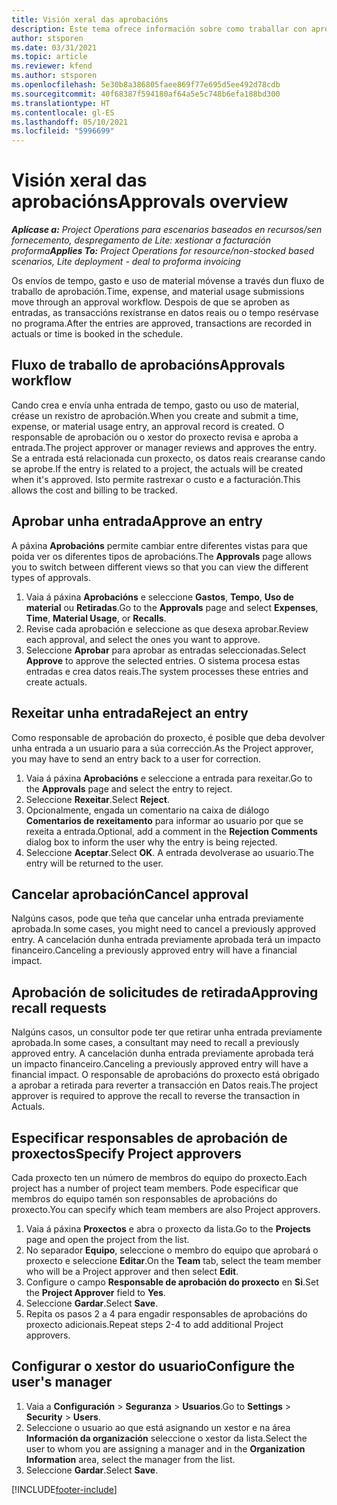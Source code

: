 ```yaml
---
title: Visión xeral das aprobacións
description: Este tema ofrece información sobre como traballar con aprobacións en Project Operations.
author: stsporen
ms.date: 03/31/2021
ms.topic: article
ms.reviewer: kfend
ms.author: stsporen
ms.openlocfilehash: 5e30b8a386805faee869f77e695d5ee492d78cdb
ms.sourcegitcommit: 40f68387f594180af64a5e5c748b6efa188bd300
ms.translationtype: HT
ms.contentlocale: gl-ES
ms.lasthandoff: 05/10/2021
ms.locfileid: "5996699"
---
```

# <a name="approvals-overview"></a><span data-ttu-id="4d020-103">Visión xeral das aprobacións</span><span class="sxs-lookup"><span data-stu-id="4d020-103">Approvals overview</span></span>

<span data-ttu-id="4d020-104">_**Aplícase a:** Project Operations para escenarios baseados en recursos/sen fornecemento, despregamento de Lite: xestionar a facturación proforma_</span><span class="sxs-lookup"><span data-stu-id="4d020-104">_**Applies To:** Project Operations for resource/non-stocked based scenarios, Lite deployment - deal to proforma invoicing_</span></span>

<span data-ttu-id="4d020-105">Os envíos de tempo, gasto e uso de material móvense a través dun fluxo de traballo de aprobación.</span><span class="sxs-lookup"><span data-stu-id="4d020-105">Time, expense, and material usage submissions move through an approval workflow.</span></span> <span data-ttu-id="4d020-106">Despois de que se aproben as entradas, as transaccións rexístranse en datos reais ou o tempo resérvase no programa.</span><span class="sxs-lookup"><span data-stu-id="4d020-106">After the entries are approved, transactions are recorded in actuals or time is booked in the schedule.</span></span>

## <a name="approvals-workflow"></a><span data-ttu-id="4d020-107">Fluxo de traballo de aprobacións</span><span class="sxs-lookup"><span data-stu-id="4d020-107">Approvals workflow</span></span>
<span data-ttu-id="4d020-108">Cando crea e envía unha entrada de tempo, gasto ou uso de material, créase un rexistro de aprobación.</span><span class="sxs-lookup"><span data-stu-id="4d020-108">When you create and submit a time, expense, or material usage entry, an approval record is created.</span></span> <span data-ttu-id="4d020-109">O responsable de aprobación ou o xestor do proxecto revisa e aproba a entrada.</span><span class="sxs-lookup"><span data-stu-id="4d020-109">The project approver or manager reviews and approves the entry.</span></span> <span data-ttu-id="4d020-110">Se a entrada está relacionada cun proxecto, os datos reais crearanse cando se aprobe.</span><span class="sxs-lookup"><span data-stu-id="4d020-110">If the entry is related to a project, the actuals will be created when it's approved.</span></span> <span data-ttu-id="4d020-111">Isto permite rastrexar o custo e a facturación.</span><span class="sxs-lookup"><span data-stu-id="4d020-111">This allows the cost and billing to be tracked.</span></span>

## <a name="approve-an-entry"></a><span data-ttu-id="4d020-112">Aprobar unha entrada</span><span class="sxs-lookup"><span data-stu-id="4d020-112">Approve an entry</span></span>
<span data-ttu-id="4d020-113">A páxina **Aprobacións** permite cambiar entre diferentes vistas para que poida ver os diferentes tipos de aprobacións.</span><span class="sxs-lookup"><span data-stu-id="4d020-113">The **Approvals** page allows you to switch between different views so that you can view the different types of approvals.</span></span>
  
1. <span data-ttu-id="4d020-114">Vaia á páxina **Aprobacións** e seleccione **Gastos**, **Tempo**, **Uso de material** ou **Retiradas**.</span><span class="sxs-lookup"><span data-stu-id="4d020-114">Go to the **Approvals** page and select **Expenses**, **Time**, **Material Usage**, or **Recalls**.</span></span>
2. <span data-ttu-id="4d020-115">Revise cada aprobación e seleccione as que desexa aprobar.</span><span class="sxs-lookup"><span data-stu-id="4d020-115">Review each approval, and select the ones you want to approve.</span></span>
3. <span data-ttu-id="4d020-116">Seleccione **Aprobar** para aprobar as entradas seleccionadas.</span><span class="sxs-lookup"><span data-stu-id="4d020-116">Select **Approve** to approve the selected entries.</span></span>
<span data-ttu-id="4d020-117">O sistema procesa estas entradas e crea datos reais.</span><span class="sxs-lookup"><span data-stu-id="4d020-117">The system processes these entries and create actuals.</span></span>

## <a name="reject-an-entry"></a><span data-ttu-id="4d020-118">Rexeitar unha entrada</span><span class="sxs-lookup"><span data-stu-id="4d020-118">Reject an entry</span></span>
<span data-ttu-id="4d020-119">Como responsable de aprobación do proxecto, é posible que deba devolver unha entrada a un usuario para a súa corrección.</span><span class="sxs-lookup"><span data-stu-id="4d020-119">As the Project approver, you may have to send an entry back to a user for correction.</span></span>
  
1. <span data-ttu-id="4d020-120">Vaia á páxina **Aprobacións** e seleccione a entrada para rexeitar.</span><span class="sxs-lookup"><span data-stu-id="4d020-120">Go to the **Approvals** page and select the entry to reject.</span></span> 
2. <span data-ttu-id="4d020-121">Seleccione **Rexeitar**.</span><span class="sxs-lookup"><span data-stu-id="4d020-121">Select **Reject**.</span></span>
3. <span data-ttu-id="4d020-122">Opcionalmente, engada un comentario na caixa de diálogo **Comentarios de rexeitamento** para informar ao usuario por que se rexeita a entrada.</span><span class="sxs-lookup"><span data-stu-id="4d020-122">Optional, add a comment in the **Rejection Comments** dialog box to inform the user why the entry is being rejected.</span></span>
4. <span data-ttu-id="4d020-123">Seleccione **Aceptar**.</span><span class="sxs-lookup"><span data-stu-id="4d020-123">Select **OK**.</span></span> <span data-ttu-id="4d020-124">A entrada devolverase ao usuario.</span><span class="sxs-lookup"><span data-stu-id="4d020-124">The entry will be returned to the user.</span></span>
  
## <a name="cancel-approval"></a><span data-ttu-id="4d020-125">Cancelar aprobación</span><span class="sxs-lookup"><span data-stu-id="4d020-125">Cancel approval</span></span>
<span data-ttu-id="4d020-126">Nalgúns casos, pode que teña que cancelar unha entrada previamente aprobada.</span><span class="sxs-lookup"><span data-stu-id="4d020-126">In some cases, you might need to cancel a previously approved entry.</span></span> <span data-ttu-id="4d020-127">A cancelación dunha entrada previamente aprobada terá un impacto financeiro.</span><span class="sxs-lookup"><span data-stu-id="4d020-127">Canceling a previously approved entry will have a financial impact.</span></span> 

## <a name="approving-recall-requests"></a><span data-ttu-id="4d020-128">Aprobación de solicitudes de retirada</span><span class="sxs-lookup"><span data-stu-id="4d020-128">Approving recall requests</span></span>
<span data-ttu-id="4d020-129">Nalgúns casos, un consultor pode ter que retirar unha entrada previamente aprobada.</span><span class="sxs-lookup"><span data-stu-id="4d020-129">In some cases, a consultant may need to recall a previously approved entry.</span></span> <span data-ttu-id="4d020-130">A cancelación dunha entrada previamente aprobada terá un impacto financeiro.</span><span class="sxs-lookup"><span data-stu-id="4d020-130">Canceling a previously approved entry will have a financial impact.</span></span> <span data-ttu-id="4d020-131">O responsable de aprobacións do proxecto está obrigado a aprobar a retirada para reverter a transacción en Datos reais.</span><span class="sxs-lookup"><span data-stu-id="4d020-131">The project approver is required to approve the recall to reverse the transaction in Actuals.</span></span>

## <a name="specify-project-approvers"></a><span data-ttu-id="4d020-132">Especificar responsables de aprobación de proxectos</span><span class="sxs-lookup"><span data-stu-id="4d020-132">Specify Project approvers</span></span>
<span data-ttu-id="4d020-133">Cada proxecto ten un número de membros do equipo do proxecto.</span><span class="sxs-lookup"><span data-stu-id="4d020-133">Each project has a number of project team members.</span></span> <span data-ttu-id="4d020-134">Pode especificar que membros do equipo tamén son responsables de aprobacións do proxecto.</span><span class="sxs-lookup"><span data-stu-id="4d020-134">You can specify which team members are also Project approvers.</span></span>

1. <span data-ttu-id="4d020-135">Vaia á páxina **Proxectos** e abra o proxecto da lista.</span><span class="sxs-lookup"><span data-stu-id="4d020-135">Go to the **Projects** page and open the project from the list.</span></span>
2. <span data-ttu-id="4d020-136">No separador **Equipo**, seleccione o membro do equipo que aprobará o proxecto e seleccione **Editar**.</span><span class="sxs-lookup"><span data-stu-id="4d020-136">On the **Team** tab, select the team member who will be a Project approver and then select **Edit**.</span></span>
3. <span data-ttu-id="4d020-137">Configure o campo **Responsable de aprobación do proxecto** en **Si**.</span><span class="sxs-lookup"><span data-stu-id="4d020-137">Set the **Project Approver** field to **Yes**.</span></span>
4. <span data-ttu-id="4d020-138">Seleccione **Gardar**.</span><span class="sxs-lookup"><span data-stu-id="4d020-138">Select **Save**.</span></span>
5. <span data-ttu-id="4d020-139">Repita os pasos 2 a 4 para engadir responsables de aprobacións do proxecto adicionais.</span><span class="sxs-lookup"><span data-stu-id="4d020-139">Repeat steps 2-4 to add additional Project approvers.</span></span>

## <a name="configure-the-users-manager"></a><span data-ttu-id="4d020-140">Configurar o xestor do usuario</span><span class="sxs-lookup"><span data-stu-id="4d020-140">Configure the user's manager</span></span>

1. <span data-ttu-id="4d020-141">Vaia a **Configuración** > **Seguranza** > **Usuarios**.</span><span class="sxs-lookup"><span data-stu-id="4d020-141">Go to **Settings** > **Security** > **Users**.</span></span>
2. <span data-ttu-id="4d020-142">Seleccione o usuario ao que está asignando un xestor e na área **Información da organización** seleccione o xestor da lista.</span><span class="sxs-lookup"><span data-stu-id="4d020-142">Select the user to whom you are assigning a manager and in the **Organization Information** area, select the manager from the list.</span></span> 
3. <span data-ttu-id="4d020-143">Seleccione **Gardar**.</span><span class="sxs-lookup"><span data-stu-id="4d020-143">Select **Save**.</span></span>




[!INCLUDE[footer-include](../includes/footer-banner.md)]
